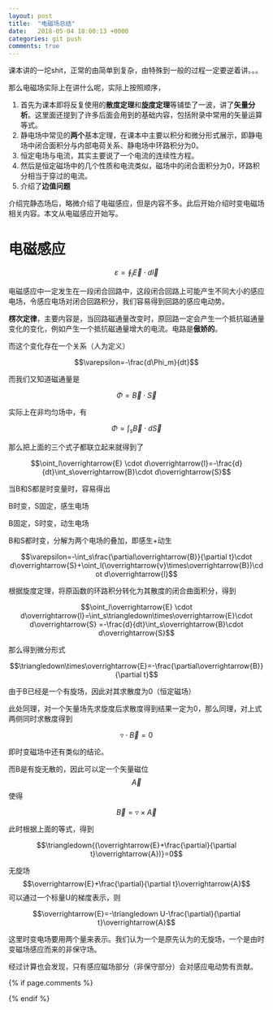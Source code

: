 ```yaml
---
layout: post
title:  "电磁场总结"
date:   2018-05-04 18:00:13 +0000
categories: git push
comments: true
---
```


<script type="text/javascript" 
  src="https://cdn.mathjax.org/mathjax/latest/MathJax.js?config=TeX-AMS-MML_HTMLorMML">
</script>

课本讲的一坨shit，正常的由简单到复杂，由特殊到一般的过程一定要逆着讲。。。

那么电磁场实际上在讲什么呢，实际上按照顺序，

1. 首先为课本即将反复使用的**散度定理**和**旋度定理**等铺垫了一波，讲了**矢量分析**。这里面还提到了许多后面会用到的基础内容，包括附录中常用的矢量运算等式。
2. 静电场中常见的**两个**基本定理，在课本中主要以积分和微分形式展示，即静电场中闭合面积分与内部电荷关系、静电场中环路积分为0。
3. 恒定电场与电流，其实主要说了一个电流的连续性方程。
4. 然后是恒定磁场中的几个性质和电流类似，磁场中的闭合面积分为0，环路积分相当于穿过的电流。
5. 介绍了**边值问题**

介绍完静态场后，略微介绍了电磁感应，但是内容不多。此后开始介绍时变电磁场相关内容。本文从电磁感应开始写。

# 电磁感应

$$\varepsilon =\oint_l\overrightarrow{E} \cdot d\overrightarrow{l}$$

电磁感应中一定发生在一段闭合回路中，这段闭合回路上可能产生不同大小的感应电场，令感应电场对闭合回路积分，我们容易得到回路的感应电动势。

**楞次定律**，主要内容是，当回路磁通量改变时，原回路一定会产生一个抵抗磁通量变化的变化，例如产生一个抵抗磁通量增大的电流。电路是**傲娇的**。

而这个变化存在一个关系（人为定义）

$$\varepsilon=-\frac{d\Phi_m}{dt}$$

而我们又知道磁通量是

$$\Phi=\overrightarrow{B}\cdot\overrightarrow{S}$$

实际上在非均匀场中，有

$$\Phi=\int_s\overrightarrow{B}\cdot d\overrightarrow{S}$$

那么把上面的三个式子都联立起来就得到了

$$\oint_l\overrightarrow{E} \cdot d\overrightarrow{l}=-\frac{d}{dt}\int_s\overrightarrow{B}\cdot d\overrightarrow{S}$$

当B和S都是时变量时，容易得出

B时变，S固定，感生电场

B固定，S时变，动生电场

B和S都时变，分解为两个电场的叠加，即感生+动生

$$\varepsilon=-\int_s\frac{\partial\overrightarrow{B}}{\partial t}\cdot d\overrightarrow{S}+\oint_l(\overrightarrow{v}\times\overrightarrow{B})\cdot d\overrightarrow{l}$$

根据旋度定理，将原函数的环路积分转化为其散度的闭合曲面积分，得到

$$\oint_l\overrightarrow{E} \cdot d\overrightarrow{l}=\int_s\triangledown\times\overrightarrow{E}\cdot d\overrightarrow{S} =-\frac{d}{dt}\int_s\overrightarrow{B}\cdot d\overrightarrow{S}$$

那么得到微分形式

$$\triangledown\times\overrightarrow{E}=-\frac{\partial\overrightarrow{B}}{\partial t}$$

由于B已经是一个有旋场，因此对其求散度为0（恒定磁场）

此处同理，对一个矢量场先求旋度后求散度得到结果一定为0，那么同理，对上式两侧同时求散度得到

$$\triangledown\cdot \overrightarrow{B}=0$$

即时变磁场中还有类似的结论。

而B是有旋无散的，因此可以定一个矢量磁位$$\overrightarrow{A}$$使得

$$\overrightarrow{B}=\triangledown\times\overrightarrow{A}$$

此时根据上面的等式，得到

$$\triangledown{(\overrightarrow{E}+\frac{\partial}{\partial t}\overrightarrow{A})}=0$$

无旋场$$\overrightarrow{E}+\frac{\partial}{\partial t}\overrightarrow{A}$$可以通过一个标量U的梯度表示，则

$$\overrightarrow{E}=-\triangledown U-\frac{\partial}{\partial t}\overrightarrow{A}$$

这里时变电场要用两个量来表示。我们认为一个是原先认为的无旋场，一个是由时变磁场感应而来的非保守场。

经过计算也会发现，只有感应磁场部分（非保守部分）会对感应电动势有贡献。







{% if page.comments %}
<div id="container"></div>
<link rel="stylesheet" href="https://imsun.github.io/gitment/style/default.css">
<script src="https://imsun.github.io/gitment/dist/gitment.browser.js"></script>
<script>
var gitment = new Gitment({
  id: '8', // 可选。默认为 location.href
  owner: 'psycholsc',
  repo: 'temp',
  oauth: {
    client_id: '9183e7259ea6d850a7df',
    client_secret: 'd0a82473ca685629b50ded0553f402b6ba2b2dee',
  },
})
gitment.render('container')
</script>
{% endif %}
